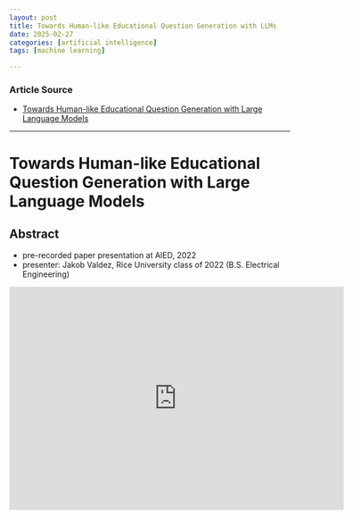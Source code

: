 ```yaml
---
layout: post
title: Towards Human-like Educational Question Generation with LLMs
date: 2025-02-27
categories: [artificial intelligence]
tags: [machine learning]

---
```


### Article Source


* [Towards Human-like Educational Question Generation with Large Language Models](https://www.youtube.com/watch?v=26MM5INWhQo)

---


# Towards Human-like Educational Question Generation with Large Language Models

## Abstract

* pre-recorded paper presentation at AIED, 2022
* presenter: Jakob Valdez, Rice University class of 2022 (B.S. Electrical Engineering)



<iframe width="600" height="400" src="https://www.youtube.com/embed/26MM5INWhQo?si=_KRMhTn8zTBnZYFo" title="YouTube video player" frameborder="0" allow="accelerometer; autoplay; clipboard-write; encrypted-media; gyroscope; picture-in-picture; web-share" referrerpolicy="strict-origin-when-cross-origin" allowfullscreen></iframe>


